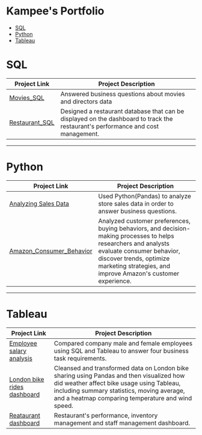 # Kampee's Portfolio


- [SQL](#sql)
- [Python](#python)
- [Tableau](#tableau)

# SQL

| Project Link | Project Description | 
|---|---|
| [Movies_SQL](https://github.com/stlionnn/Movies_SQL)| Answered business questions about movies and directors data
| [Restaurant_SQL](https://github.com/stlionnn/Restaurant_SQL)| Designed a restaurant database that can be displayed on the dashboard to track the restaurant's performance and cost management.
***
# Python

| Project Link | Project Description | 
|---|---|
| [Analyzing Sales Data](https://datalore.jetbrains.com/notebook/7Uyhqpw7GPlvhVo2hkrDZF/iHfLnzPVg6y4i7SdcYEa3N)| Used Python(Pandas) to analyze store sales data in order to answer business questions.
| [Amazon_Consumer_Behavior](https://github.com/kampeeprk/Amazon_Consumer_Behavior/blob/main/Amazon%20Consumer%20Behavior.ipynb)| Analyzed customer preferences, buying behaviors, and decision-making processes to helps researchers and analysts evaluate consumer behavior, discover trends, optimize marketing strategies, and improve Amazon's customer experience.
***
# Tableau

| Project Link | Project Description | 
|---|---|
| [Employee salary analysis](https://github.com/stlionnn/Employee_analysis)| Compared company male and female employees using SQL and Tableau to answer four business task requirements.
| [London bike rides dashboard](https://github.com/stlionnn/London_bike_rides_visualization)| Cleansed and transformed data on London bike sharing using Pandas and then visualized how did weather affect bike usage using Tableau, including summary statistics, moving average, and a heatmap comparing temperature and wind speed.
| [Reataurant dashboard](https://github.com/stlionnn/Restaurant_SQL#4-using-tableau-public-to-visualize-data-to-response-business-requirements)| Restaurant's performance, inventory management and staff management dashboard.
